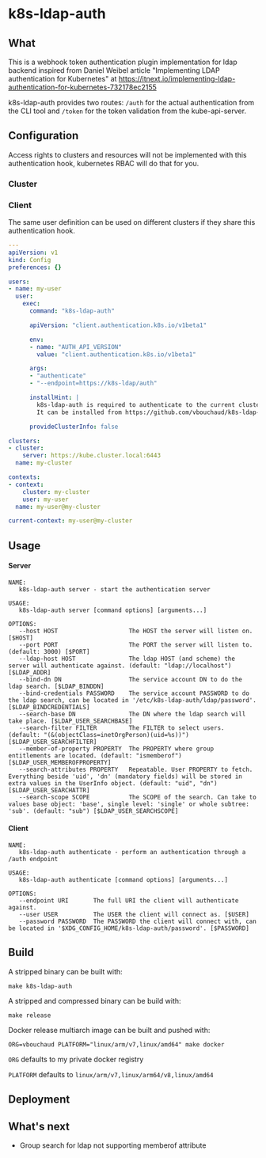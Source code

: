 # k8s-ldap-auth

## What
This is a webhook token authentication plugin implementation for ldap backend inspired from Daniel Weibel article "Implementing LDAP authentication for Kubernetes" at https://itnext.io/implementing-ldap-authentication-for-kubernetes-732178ec2155

k8s-ldap-auth provides two routes: `/auth` for the actual authentication from the CLI tool and `/token` for the token validation from the kube-api-server.

## Configuration
Access rights to clusters and resources will not be implemented with this authentication hook, kubernetes RBAC will do that for you.

### Cluster

### Client

The same user definition can be used on different clusters if they share this authentication hook.

```yml
---
apiVersion: v1
kind: Config
preferences: {}

users:
- name: my-user
  user:
    exec:
      command: "k8s-ldap-auth"

      apiVersion: "client.authentication.k8s.io/v1beta1"

      env:
      - name: "AUTH_API_VERSION"
        value: "client.authentication.k8s.io/v1beta1"

      args:
      - "authenticate"
      - "--endpoint=https://k8s-ldap/auth"

      installHint: |
        k8s-ldap-auth is required to authenticate to the current cluster.
        It can be installed from https://github.com/vbouchaud/k8s-ldap-auth.

      provideClusterInfo: false

clusters:
- cluster:
    server: https://kube.cluster.local:6443
  name: my-cluster

contexts:
- context:
    cluster: my-cluster
    user: my-user
  name: my-user@my-cluster

current-context: my-user@my-cluster
```

## Usage

#### Server
```
NAME:
   k8s-ldap-auth server - start the authentication server

USAGE:
   k8s-ldap-auth server [command options] [arguments...]

OPTIONS:
   --host HOST                    The HOST the server will listen on. [$HOST]
   --port PORT                    The PORT the server will listen to. (default: 3000) [$PORT]
   --ldap-host HOST               The ldap HOST (and scheme) the server will authenticate against. (default: "ldap://localhost") [$LDAP_ADDR]
   --bind-dn DN                   The service account DN to do the ldap search. [$LDAP_BINDDN]
   --bind-credentials PASSWORD    The service account PASSWORD to do the ldap search, can be located in '/etc/k8s-ldap-auth/ldap/password'. [$LDAP_BINDCREDENTIALS]
   --search-base DN               The DN where the ldap search will take place. [$LDAP_USER_SEARCHBASE]
   --search-filter FILTER         The FILTER to select users. (default: "(&(objectClass=inetOrgPerson)(uid=%s))") [$LDAP_USER_SEARCHFILTER]
   --member-of-property PROPERTY  The PROPERTY where group entitlements are located. (default: "ismemberof") [$LDAP_USER_MEMBEROFPROPERTY]
   --search-attributes PROPERTY   Repeatable. User PROPERTY to fetch. Everything beside 'uid', 'dn' (mandatory fields) will be stored in extra values in the UserInfo object. (default: "uid", "dn") [$LDAP_USER_SEARCHATTR]
   --search-scope SCOPE           The SCOPE of the search. Can take to values base object: 'base', single level: 'single' or whole subtree: 'sub'. (default: "sub") [$LDAP_USER_SEARCHSCOPE]
```

#### Client
```
NAME:
   k8s-ldap-auth authenticate - perform an authentication through a /auth endpoint

USAGE:
   k8s-ldap-auth authenticate [command options] [arguments...]

OPTIONS:
   --endpoint URI       The full URI the client will authenticate against.
   --user USER          The USER the client will connect as. [$USER]
   --password PASSWORD  The PASSWORD the client will connect with, can be located in '$XDG_CONFIG_HOME/k8s-ldap-auth/password'. [$PASSWORD]
```

## Build

A stripped binary can be built with:
```
make k8s-ldap-auth
```

A stripped and compressed binary can be build with:
```
make release
```

Docker release multiarch image can be built and pushed with:
```
ORG=vbouchaud PLATFORM="linux/arm/v7,linux/amd64" make docker
```
`ORG` defaults to my private docker registry

`PLATFORM` defaults to `linux/arm/v7,linux/arm64/v8,linux/amd64`

## Deployment

## What's next
 - Group search for ldap not supporting memberof attribute
